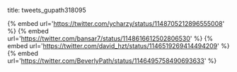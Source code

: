 title: tweets_gupath318095

{% embed url='https://twitter.com/ycharzy/status/1148705212896555008' %}
{% embed url='https://twitter.com/bansar7/status/1148616612502806530' %}
{% embed url='https://twitter.com/david_hzt/status/1146519269414494209' %}
{% embed url='https://twitter.com/BeverlyPath/status/1146495758490693633' %}
